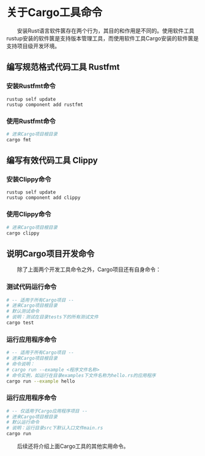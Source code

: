 # 关于Cargo工具命令

　　安装Rust语言软件篋存在两个行为，其目的和作用是不同的。使用软件工具rustup安装的软件篋是支持版本管理工具，而使用软件工具Cargo安装的软件篋是支持项目级开发环境。

## 编写规范格式代码工具 Rustfmt

### 安装Rustfmt命令

    rustup self update
    rustup component add rustfmt

### 使用Rustfmt命令

```bash
# 进来Cargo项目根目录
cargo fmt
```

## 编写有效代码工具 Clippy

### 安装Clippy命令

    rustup self update
    rustup component add clippy

### 使用Clippy命令

```bash
# 进来Cargo项目根目录
cargo clippy
```

## 说明Cargo项目开发命令

　　除了上面两个开发工具命令之外，Cargo项目还有自身命令：

### 测试代码运行命令

```bash
# -- 适用于所有Cargo项目 --
# 进来Cargo项目根目录
# 默认测试命令
# 说明：测试在目录tests下的所有测试文件
cargo test
```

### 运行应用程序命令

```bash
# -- 适用于所有Cargo项目 --
# 进来Cargo项目根目录
# 命令说明：
# cargo run --example <程序文件名称>
# 命令实例，如运行在目录examples下文件名称为hello.rs的应用程序
cargo run --example hello
```

### 运行应用程序命令

```bash
# -- 仅适用于Cargo应用程序项目 --
# 进来Cargo项目根目录
# 默认运行命令
# 说明：运行目录src下默认入口文件main.rs
cargo run
```

　　后续还将介绍上面Cargo工具的其他实用命令。